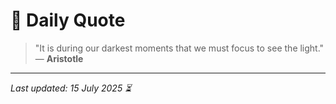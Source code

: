 # 📜 Daily Quote

> "It is during our darkest moments that we must focus to see the light."  
> — **Aristotle**

---

_Last updated: 15 July 2025 ⏳_
